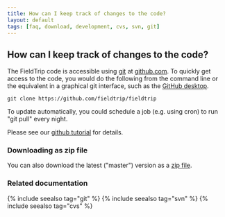 ```yaml
---
title: How can I keep track of changes to the code?
layout: default
tags: [faq, download, development, cvs, svn, git]
---
```


## How can I keep track of changes to the code?

The FieldTrip code is accessible using [git](http://git-scm.com/) at [github.com](http://github.com). To quickly get access to the code, you would do the following from the command line or the equivalent in a graphical git interface, such as the [GitHub desktop](https://desktop.github.com).


	git clone https://github.com/fieldtrip/fieldtrip

To update automatically, you could schedule a job (e.g. using cron) to run "git pull" every night.

Please see our [github tutorial](/[[/development/git) for details.

### Downloading as zip file

You can also download the latest ("master") version as a [zip file](https://github.com/fieldtrip/fieldtrip/archive/master.zip).

### Related documentation

{% include seealso tag="git" %}
{% include seealso tag="svn" %}
{% include seealso tag="cvs" %}

